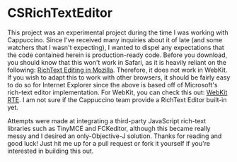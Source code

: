CSRichTextEditor
================

This project was an experimental project during the time I was working with Cappuccino. Since I've received many inquiries about it of late (and some watchers that I wasn't expecting), I wanted to dispel any expectations that the code contained herein is production-ready code. Before you download, you should know that this won't work in Safari, as it is heavily reliant on the following: [RichText Editing in Mozilla](https://developer.mozilla.org/en/rich-text_editing_in_mozilla "RichText Editing in Mozilla"). Therefore, it does not work in WebKit. If you wish to adapt this to work with other browsers, it should be fairly easy to do so for Internet Explorer since the above is based off of Microsoft's rich-text editor implementation. For WebKit, you can check this out: [WebKit RTE](http://www.webkit.org/demos/editingToolbar/ "WebKit RTE"). I am not sure if the Cappuccino team provide a RichText Editor built-in yet.

Attempts were made at integrating a third-party JavaScript rich-text libraries such as TinyMCE and FCKeditor, although this became really messy and I desired an only-Objective-J solution. Thanks for reading and good luck! Just hit me up for a pull request or fork it yourself if you're interested in building this out.